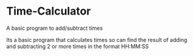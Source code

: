 # Time-Calculator
A basic program to add/subtract times

Its a basic program that calculates times so can find the result of adding and subtracting 2 or more times in the format HH:MM:SS

